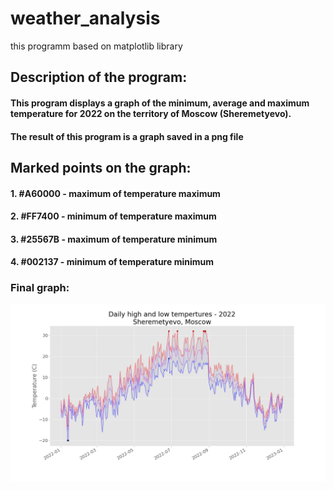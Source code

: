 # weather_analysis
this programm based on matplotlib library

## Description of the program:

#### This program displays a graph of the minimum, average and maximum temperature for 2022 on the territory of Moscow (Sheremetyevo). 
#### The result of this program is a graph saved in a png file

## Marked points on the graph:

#### 1. #A60000 - maximum of temperature maximum
#### 2. #FF7400 - minimum of temperature maximum
#### 3. #25567B - maximum of temperature minimum
#### 4. #002137 - minimum of temperature minimum

### Final graph:
![image](https://github.com/zaitsevIV/weather_analysis/blob/master/weather_Moscow_Sheremetyevo_2022.png)
